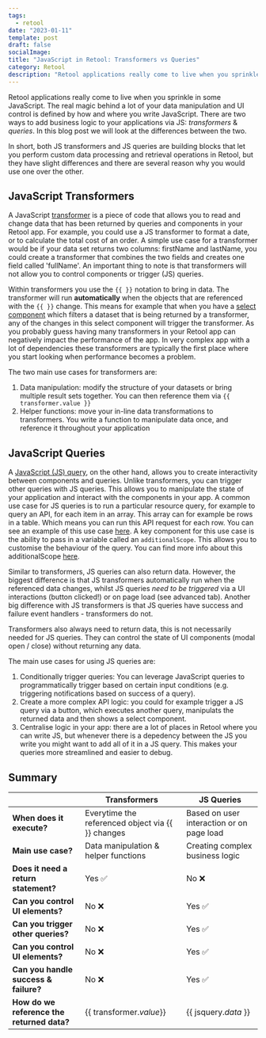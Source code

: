 ```yaml
---
tags:
  - retool
date: "2023-01-11"
template: post
draft: false
socialImage:
title: "JavaScript in Retool: Transformers vs Queries"
category: Retool
description: "Retool applications really come to live when you sprinkle in some JavaScript. The real magic behind a lot of your data manipulation and UI control is defined by how and where you write JavaScript. There are two ways to add business logic to your applications via JS: transformers & queries. In this blog post we will look at the differences between the two."
---
```


Retool applications really come to live when you sprinkle in some JavaScript. The real magic behind a lot of your data manipulation and UI control is defined by how and where you write JavaScript. There are two ways to add business logic to your applications via JS: _transformers_ & _queries_. In this blog post we will look at the differences between the two.

In short, both JS transformers and JS queries are building blocks that let you perform custom data processing and retrieval operations in Retool, but they have slight differences and there are several reason why you would use one over the other.

## JavaScript Transformers

A JavaScript [transformer](https://docs.retool.com/docs/transformers) is a piece of code that allows you to read and change data that has been returned by queries and components in your Retool app. For example, you could use a JS transformer to format a date, or to calculate the total cost of an order. A simple use case for a transformer would be if your data set returns two columns: firstName and lastName, you could create a transformer that combines the two fields and creates one field called 'fullName'. An important thing to note is that transformers will not allow you to control components or trigger (JS) queries.

Within transformers you use the `{{ }}` notation to bring in data. The transformer will run **automatically** when the objects that are referenced with the `{{ }}` change. This means for example that when you have a [select component](https://retool.com/components/select) which filters a dataset that is being returned by a transformer, any of the changes in this select component will trigger the transformer. As you probably guess having many transformers in your Retool app can negatively impact the performance of the app. In very complex app with a lot of dependencies these transformers are typically the first place where you start looking when performance becomes a problem.

The two main use cases for transformers are:

1. Data manipulation: modify the structure of your datasets or bring multiple result sets together. You can then reference them via `{{ transformer.value }}`
1. Helper functions: move your in-line data transformations to transformers. You write a function to manipulate data once, and reference it throughout your application

## JavaScript Queries

A [JavaScript (JS) query](https://docs.retool.com/docs/scripting-retool), on the other hand, allows you to create interactivity between components and queries. Unlike transformers, you can trigger other queries with JS queries. This allows you to manipulate the state of your application and interact with the components in your app. A common use case for JS queries is to run a particular resource query, for example to query an API, for each item in an array. This array can for example be rows in a table. Which means you can run this API request for each row. You can see an example of this use case [here](https://docs.retool.com/docs/scripting-retool#trigger-a-query-for-each-item-in-an-array). A key component for this use case is the ability to pass in a variable called an `additionalScope`. This allows you to customise the behaviour of the query. You can find more info about this additionalScope [here](https://docs.retool.com/docs/scripting-retool#trigger-a-query).

Similar to transformers, JS queries can also return data. However, the biggest difference is that JS transformers automatically run when the referenced data changes, whilst JS queries _need to be triggered_ via a UI interactions (button clicked!) or on page load (see advanced tab). Another big difference with JS transformers is that JS queries have success and failure event handlers - transformers do not.

Transformers also always need to return data, this is not necessarily needed for JS queries. They can control the state of UI components (modal open / close) without returning any data.

The main use cases for using JS queries are:

1. Conditionally trigger queries: You can leverage JavaScript queries to programmatically trigger based on certain input conditions (e.g. triggering notifications based on success of a query).
1. Create a more complex API logic: you could for example trigger a JS query via a button, which executes another query, manipulats the returned data and then shows a select component.
1. Centralise logic in your app: there are a lot of places in Retool where you can write JS, but whenever there is a depedency between the JS you write you might want to add all of it in a JS query. This makes your queries more streamlined and easier to debug.

## Summary

|                                            | Transformers                                      | JS Queries                                |
| ------------------------------------------ | ------------------------------------------------- | ----------------------------------------- |
| **When does it execute?**                  | Everytime the referenced object via {{ }} changes | Based on user interaction or on page load |
| **Main use case?**                         | Data manipulation & helper functions              | Creating complex business logic           |
| **Does it need a return statement?**       | Yes ✅                                            | No ❌                                     |
| **Can you control UI elements?**           | No ❌                                             | Yes ✅                                    |
| **Can you trigger other queries?**         | No ❌                                             | Yes ✅                                    |
| **Can you control UI elements?**           | No ❌                                             | Yes ✅                                    |
| **Can you handle success & failure?**      | No ❌                                             | Yes ✅                                    |
| **How do we reference the returned data?** | {{ transformer._value_}}                          | {{ jsquery._data_ }}                      |
